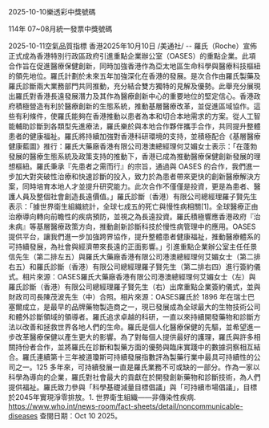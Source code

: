 
2025-10-10樂透彩中獎號碼

                                
114年 07~08月統一發票中獎號碼
                             
2025-10-11空氣品質指標
                              香港2025年10月10日 /美通社/ -- 羅氏（Roche）宣佈正式成為香港特別行政區政府引進重點企業辦公室（OASES）的重點企業。此項合作旨在促進醫療保健創新，同時加強香港作為亞太地區生命科學與醫療科技樞紐的領先地位。羅氏計劃於未來五年加強深化在香港的發展。是次合作由羅氏製藥及羅氏診斷兩大業務部門共同推動，充分結合雙方獨特的見解及優勢。此舉充分展現出羅氏對香港長遠發展潛力及其作為醫療創新中心的重要地位的堅定信心。香港政府積極營造有利於醫療創新的生態系統，推動基層醫療改革，並促進區域協作。這些有利條件，使羅氏能夠在香港推動以患者為本和切合本地需求的方案。從人工智能輔助診斷到各類型先進療法，羅氏樂於與本地合作夥伴攜手合作，共同提升整體患者的健康福祉。羅氏將持續加強對香港科研環境的支持，並積極配合《基層醫療健康藍圖》推行：羅氏大藥廠香港有限公司港澳總經理何艾媚女士表示：「在蓬勃發展的醫療生態系統及政策支持的推動下，香港已成為推動醫療保健創新發展的理想樞紐。羅氏秉承『先患者之需而行』的宗旨，通過與 OASES 的合作，我們進一步加大對突破性治療和快速診斷的投入，致力於為患者帶來更快的創新醫療解決方案，同時培育本地人才並提升研究能力。此次合作不僅僅是投資，更是為患者、醫護人員及整個社會創造長遠價值。」羅氏診斷（香港）有限公司總經理羅子賢先生表示：「據世界衛生組織統計，全球七成五的死亡與慢性病相關[1]。全球醫療正由治療導向轉向前瞻性的疾病預防，並視之為長遠投資。羅氏積極響應香港政府『治未病』等基層醫療政策方向，推動創新診斷科技於慢性病管理中的應用。OASES提供平台，讓我們進一步加強跨界協作，提升整體患者健康福祉，推動醫療體系的可持續發展，為社會與經濟帶來長遠的正面影響。」引進重點企業辦公室主任任景信先生（第二排左五）與羅氏大藥廠香港有限公司港澳總經理何艾媚女士（第二排右五）和羅氏診斷（香港）有限公司總經理羅子賢先生（第二排右四）進行簽約儀式。相片來源：OASES羅氏大藥廠香港有限公司港澳總經理何艾媚女士（左）與羅氏診斷（香港）有限公司總經理羅子賢先生（右）出席重點企業簽約儀式，並與財政司司長陳茂波先生（中）合照。相片來源：OASES羅氏於 1896 年在瑞士巴塞爾成立，是最早的品牌藥物製造商之一，現已發展成為全球最大的生物技術公司和體外診斷領域的領導者。羅氏追求卓越的科研，一直以來持續開發藥物和診斷方法以改善和拯救世界各地人們的生命。羅氏是個人化醫療保健的先驅，並希望進一步改革醫療保健以產生更大的影響。為了對每個人提供最好的護理，羅氏與許多相關持份者合作，並將羅氏在診斷和製藥方面的優勢與臨床實踐中的數據洞察相互結合。羅氏連續第十三年被道瓊斯可持續發展指數評為製藥行業中最具可持續性的公司之一。125 多年來，可持續發展一直是羅氏業務不可或缺的一部分。作為一家以科學為導向的企業，羅氏對社會最大的貢獻在於開發創新藥物和診斷技術，為人們提供福祉。羅氏致力參與「科學基礎減量目標倡議」與「可持續市場倡議」，目標於2045年實現淨零排放。1. 世界衛生組織——非傳染性疾病. https://www.who.int/news-room/fact-sheets/detail/noncommunicable-diseases 查閱日期：Oct 10 2025。